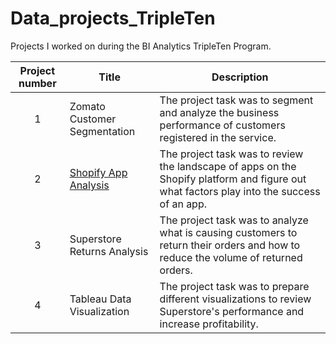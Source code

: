 # Data_projects_TripleTen
Projects I worked on during the BI Analytics TripleTen Program.


| Project number | Title | Description |
| :-----------: | ----------- |----------- |
| 1 | Zomato Customer Segmentation| The project task was to segment and analyze the business performance of customers registered in the service. |
| 2 | [Shopify App Analysis](https://github.com/zarina-perez/TripleTen_projects/tree/main/02-EDA_project) | The project task was to review the landscape of apps on the Shopify platform and figure out what factors play into the success of an app. |
| 3 | Superstore Returns Analysis | The project task was to analyze what is causing customers to return their orders and how to reduce the volume of returned orders. |
| 4 | Tableau Data Visualization | The project task was to prepare different visualizations to review Superstore's performance and increase profitability. |
